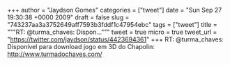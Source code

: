 
+++
author = "Jaydson Gomes"
categories = ["tweet"]
date = "Sun Sep 27 19:30:38 +0000 2009"
draft = false
slug = "743237aa3a3752649aff7593b3fddf1c47954ebc"
tags = ["tweet"]
title = """RT: @turma_chaves: Dispon..."""
tweet = true
micro = true
tweet_url = "https://twitter.com/jaydson/status/4423694361"
+++
RT: @turma_chaves: Disponível para download jogo em 3D do Chapolin: http://www.turmadochaves.com/
